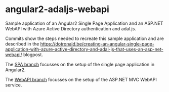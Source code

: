 # angular2-adaljs-webapi
Sample application of an Angular2 Single Page Application and an ASP.NET WebAPI with Azure Active Directory authentication and adal.js.

Commits show the steps needed to recreate this sample application and are described in the https://dotronald.be/creating-an-angular-single-page-application-with-azure-active-directory-and-adal-js-that-uses-an-asp-net-webapi/ blogpost.

The [SPA branch](https://github.com/ranthonissen/angular2-adaljs-webapi/tree/spa) focusses on the setup of the single page application in Angular2.

The [WebAPI branch](https://github.com/ranthonissen/angular2-adaljs-webapi/tree/WebAPI) focusses on the setup of the ASP.NET MVC WebAPI service.
